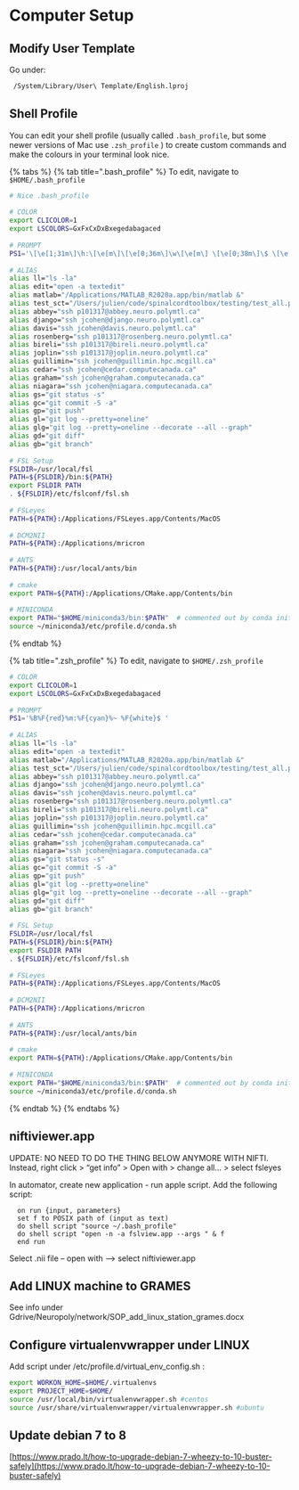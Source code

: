 # Computer Setup

## Modify User Template

Go under:

```bash
 /System/Library/User\ Template/English.lproj
```

## Shell Profile <a href="bash_profile" id="bash_profile"></a>

You can edit your shell profile (usually called `.bash_profile`, but some newer versions of Mac use `.zsh_profile` ) to create custom commands and make the colours in your terminal look nice.

{% tabs %}
{% tab title=".bash_profile" %}
To edit, navigate to `$HOME/.bash_profile`

```bash
# Nice .bash_profile
 
# COLOR
export CLICOLOR=1
export LSCOLORS=GxFxCxDxBxegedabagaced
 
# PROMPT
PS1='\[\e[1;31m\]\h:\[\e[m\]\[\e[0;36m\]\w\[\e[m\] \[\e[0;38m\]\$ \[\e[m\]\[\e[0;38m\]'
 
# ALIAS
alias ll="ls -la"
alias edit="open -a textedit"
alias matlab="/Applications/MATLAB_R2020a.app/bin/matlab &"
alias test_sct="/Users/julien/code/spinalcordtoolbox/testing/test_all.py"
alias abbey="ssh p101317@abbey.neuro.polymtl.ca"
alias django="ssh jcohen@django.neuro.polymtl.ca"
alias davis="ssh jcohen@davis.neuro.polymtl.ca"
alias rosenberg="ssh p101317@rosenberg.neuro.polymtl.ca"
alias bireli="ssh p101317@bireli.neuro.polymtl.ca"
alias joplin="ssh p101317@joplin.neuro.polymtl.ca"
alias guillimin="ssh jcohen@guillimin.hpc.mcgill.ca"
alias cedar="ssh jcohen@cedar.computecanada.ca"
alias graham="ssh jcohen@graham.computecanada.ca"
alias niagara="ssh jcohen@niagara.computecanada.ca"
alias gs="git status -s"
alias gc="git commit -S -a"
alias gp="git push"
alias gl="git log --pretty=oneline"
alias glg="git log --pretty=oneline --decorate --all --graph"
alias gd="git diff"
alias gb="git branch"
 
# FSL Setup
FSLDIR=/usr/local/fsl
PATH=${FSLDIR}/bin:${PATH}
export FSLDIR PATH
. ${FSLDIR}/etc/fslconf/fsl.sh
 
# FSLeyes
PATH=${PATH}:/Applications/FSLeyes.app/Contents/MacOS
 
# DCM2NII
PATH=${PATH}:/Applications/mricron
 
# ANTS
PATH=${PATH}:/usr/local/ants/bin
 
# cmake
export PATH=${PATH}:/Applications/CMake.app/Contents/bin
 
# MINICONDA
export PATH="$HOME/miniconda3/bin:$PATH"  # commented out by conda initialize
source ~/miniconda3/etc/profile.d/conda.sh
```
{% endtab %}

{% tab title=".zsh_profile" %}
To edit, navigate to `$HOME/.zsh_profile` 

```bash
# COLOR
export CLICOLOR=1
export LSCOLORS=GxFxCxDxBxegedabagaced
 
# PROMPT
PS1='%B%F{red}%m:%F{cyan}%~ %F{white}$ '
 
# ALIAS
alias ll="ls -la"
alias edit="open -a textedit"
alias matlab="/Applications/MATLAB_R2020a.app/bin/matlab &"
alias test_sct="/Users/julien/code/spinalcordtoolbox/testing/test_all.py"
alias abbey="ssh p101317@abbey.neuro.polymtl.ca"
alias django="ssh jcohen@django.neuro.polymtl.ca"
alias davis="ssh jcohen@davis.neuro.polymtl.ca"
alias rosenberg="ssh p101317@rosenberg.neuro.polymtl.ca"
alias bireli="ssh p101317@bireli.neuro.polymtl.ca"
alias joplin="ssh p101317@joplin.neuro.polymtl.ca"
alias guillimin="ssh jcohen@guillimin.hpc.mcgill.ca"
alias cedar="ssh jcohen@cedar.computecanada.ca"
alias graham="ssh jcohen@graham.computecanada.ca"
alias niagara="ssh jcohen@niagara.computecanada.ca"
alias gs="git status -s"
alias gc="git commit -S -a"
alias gp="git push"
alias gl="git log --pretty=oneline"
alias glg="git log --pretty=oneline --decorate --all --graph"
alias gd="git diff"
alias gb="git branch"
 
# FSL Setup
FSLDIR=/usr/local/fsl
PATH=${FSLDIR}/bin:${PATH}
export FSLDIR PATH
. ${FSLDIR}/etc/fslconf/fsl.sh
 
# FSLeyes
PATH=${PATH}:/Applications/FSLeyes.app/Contents/MacOS
 
# DCM2NII
PATH=${PATH}:/Applications/mricron
 
# ANTS
PATH=${PATH}:/usr/local/ants/bin
 
# cmake
export PATH=${PATH}:/Applications/CMake.app/Contents/bin
 
# MINICONDA
export PATH="$HOME/miniconda3/bin:$PATH"  # commented out by conda initialize
source ~/miniconda3/etc/profile.d/conda.sh
```
{% endtab %}
{% endtabs %}

## niftiviewer.app <a href="niftiviewerapp" id="niftiviewerapp"></a>

UPDATE: NO NEED TO DO THE THING BELOW ANYMORE WITH NIFTI. Instead, right click > “get info” > Open with > change all… > select fsleyes

In automator, create new application - run apple script. Add the following script:

```
  on run {input, parameters}
  set f to POSIX path of (input as text)
  do shell script "source ~/.bash_profile"
  do shell script "open -n -a fslview.app --args " & f
  end run
```

Select .nii file – open with –> select niftiviewer.app

## Add LINUX machine to GRAMES <a href="add_linux_machine_to_grames" id="add_linux_machine_to_grames"></a>

See info under Gdrive/Neuropoly/network/SOP_add_linux_station_grames.docx

## Configure virtualenvwrapper under LINUX <a href="configure_virtualenvwrapper_under_linux" id="configure_virtualenvwrapper_under_linux"></a>

Add script under /etc/profile.d/virtual_env_config.sh :

```bash
export WORKON_HOME=$HOME/.virtualenvs
export PROJECT_HOME=$HOME/
source /usr/local/bin/virtualenvwrapper.sh #centos
source /usr/share/virtualenvwrapper/virtualenvwrapper.sh #ubuntu
```

## Update debian 7 to 8 <a href="update_debian_7_to_8" id="update_debian_7_to_8"></a>

[https://www.prado.lt/how-to-upgrade-debian-7-wheezy-to-10-buster-safely](https://www.prado.lt/how-to-upgrade-debian-7-wheezy-to-10-buster-safely)
